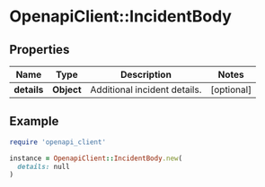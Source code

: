 # OpenapiClient::IncidentBody

## Properties

| Name | Type | Description | Notes |
| ---- | ---- | ----------- | ----- |
| **details** | **Object** | Additional incident details. | [optional] |

## Example

```ruby
require 'openapi_client'

instance = OpenapiClient::IncidentBody.new(
  details: null
)
```

